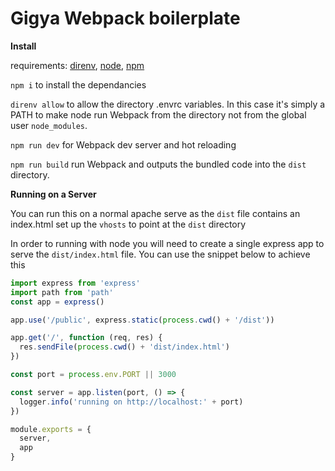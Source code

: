 # Gigya Webpack boilerplate

**Install**

requirements: [direnv](), [node](), [npm]()

`npm i` to install the dependancies

`direnv allow` to allow the directory .envrc variables. In this case it's simply a PATH to make node run Webpack from the directory not from the global user `node_modules`.

`npm run dev` for Webpack dev server and hot reloading

`npm run build` run Webpack and outputs the bundled code into the `dist` directory.

**Running on a Server**

You can run this on a normal apache serve as the `dist` file contains an index.html set up the `vhosts` to point at the `dist` directory

In order to running with node you will need to create a single express app to serve the `dist/index.html` file. You can use the snippet below to achieve this

```js
import express from 'express'
import path from 'path'
const app = express()

app.use('/public', express.static(process.cwd() + '/dist'))

app.get('/', function (req, res) {
  res.sendFile(process.cwd() + 'dist/index.html')
})

const port = process.env.PORT || 3000

const server = app.listen(port, () => {
  logger.info('running on http://localhost:' + port)
})

module.exports = {
  server,
  app
}
```
